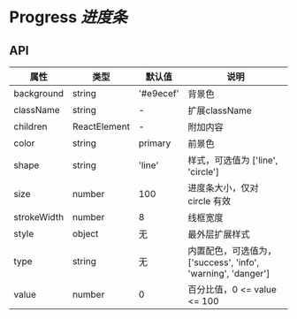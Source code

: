 # Progress *进度条*

<example />

## API 

| 属性 | 类型 | 默认值 | 说明 |
| --- | --- | --- | --- |
| background | string | '#e9ecef' | 背景色 |
| className | string | - | 扩展className |
| children | ReactElement | - | 附加内容 |
| color | string | primary | 前景色 |
| shape | string | 'line' | 样式，可选值为 \['line', 'circle'] |
| size | number | 100 | 进度条大小，仅对 circle 有效 |
| strokeWidth | number | 8 | 线框宽度 |
| style | object | 无 | 最外层扩展样式 |
| type | string | 无 | 内置配色，可选值为，\['success', 'info', 'warning', 'danger'] |
| value | number | 0 | 百分比值，0 <= value <= 100 |